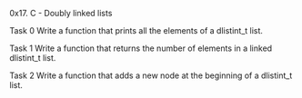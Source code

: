 0x17. C - Doubly linked lists

Task 0 Write a function that prints all the elements of a dlistint_t list.

Task 1 Write a function that returns the number of elements in a linked dlistint_t list.

Task 2 Write a function that adds a new node at the beginning of a dlistint_t list.





